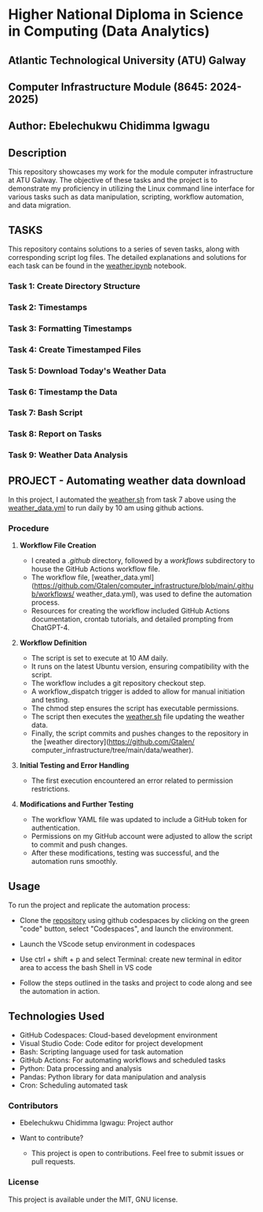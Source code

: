 # Higher National Diploma in Science in Computing (Data Analytics)
## Atlantic Technological University (ATU) Galway
## Computer Infrastructure  Module (8645: 2024-2025)
## Author: Ebelechukwu Chidimma Igwagu

## Description
This repository showcases my work for the module computer infrastructure at ATU Galway. The objective of these tasks and the project is to demonstrate my proficiency in utilizing the Linux command line interface for various tasks such as data manipulation, scripting, workflow automation, and data migration.

## TASKS

This repository contains solutions to a series of seven tasks, along with corresponding script log files. The detailed explanations and solutions for each task can be found in the [weather.ipynb](https://github.com/Gtalen/computer_infrastructure/blob/main/weather.ipynb) notebook. 

### Task 1: Create Directory Structure
### Task 2: Timestamps
### Task 3: Formatting Timestamps
### Task 4: Create Timestamped Files
### Task 5: Download Today's Weather Data
### Task 6: Timestamp the Data
### Task 7: Bash Script
### Task 8: Report on Tasks
### Task 9: Weather Data Analysis
   

## PROJECT - Automating weather data download

In this project, I automated the [weather.sh](https://github.com/Gtalen/computer_infrastructure/blob/main/weather.sh) from task 7 above using the [weather_data.yml](https://github.com/Gtalen/computer_infrastructure/blob/main/.github/workflows/weather_data.yml) to run daily by 10 am using github actions. 

### Procedure

1. **Workflow File Creation**
   - I created a *.github* directory, followed by a *workflows* subdirectory to house the GitHub Actions workflow file.
   - The workflow file, [weather_data.yml](https://github.com/Gtalen/computer_infrastructure/blob/main/.github/workflows/  weather_data.yml), was used to define the automation process.
   - Resources for creating the workflow included GitHub Actions documentation, crontab tutorials, and detailed prompting from   ChatGPT-4.

2. **Workflow Definition**
   - The script is set to execute at 10 AM daily.
   - It runs on the latest Ubuntu version, ensuring compatibility with the script.
   - The workflow includes a git repository checkout step.
   - A workflow_dispatch trigger is added to allow for manual initiation and testing.
   - The chmod step ensures the script has executable permissions.
   - The script then executes the [weather.sh](https://github.com/Gtalen/computer_infrastructure/blob/main/weather.sh) file   updating the weather data.
   - Finally, the script commits and pushes changes to the repository in the [weather directory](https://github.com/Gtalen/  computer_infrastructure/tree/main/data/weather).

3. **Initial Testing and Error Handling**
   - The first execution encountered an error related to permission restrictions.

4. **Modifications and Further Testing**
   - The workflow YAML file was updated to include a GitHub token for authentication.
   - Permissions on my GitHub account were adjusted to allow the script to commit and push changes.
   - After these modifications, testing was successful, and the automation runs smoothly.
 

## Usage

To run the project and replicate the automation process:
- Clone the [repository](https://github.com/Gtalen/computer_infrastructure) using github codespaces by clicking on the green "code" button, select "Codespaces", and launch the environment.

- Launch the VScode setup environment in codespaces

- Use ctrl + shift + p and select Terminal: create new terminal in editor area to access the bash Shell in VS code

- Follow the steps outlined in the tasks and project to code along and see the automation in action.



## Technologies Used

  - GitHub Codespaces: Cloud-based development environment
  - Visual Studio Code: Code editor for project development
  - Bash: Scripting language used for task automation
  - GitHub Actions: For automating workflows and scheduled tasks
  - Python: Data processing and analysis
  - Pandas: Python library for data manipulation and analysis
  - Cron: Scheduling automated task

### Contributors

- Ebelechukwu Chidimma Igwagu: Project author

- Want to contribute?
  - This project is open to contributions. Feel free to submit issues or pull requests.

### License
This project is available under the MIT, GNU license.












